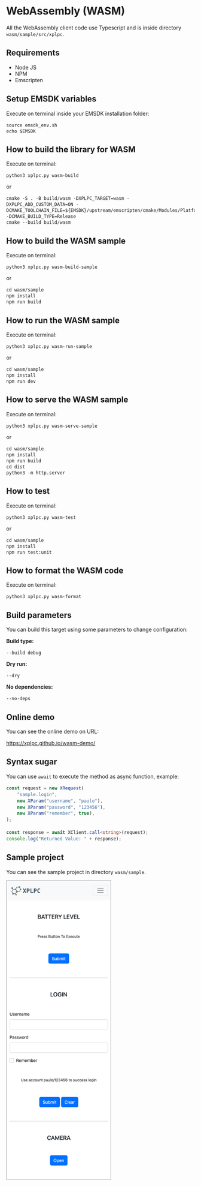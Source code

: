 # WebAssembly (WASM)

All the WebAssembly client code use Typescript and is inside directory `wasm/sample/src/xplpc`.

## Requirements

*   Node JS
*   NPM
*   Emscripten

## Setup EMSDK variables

Execute on terminal inside your EMSDK installation folder:

    source emsdk_env.sh
    echo $EMSDK

## How to build the library for WASM

Execute on terminal:

    python3 xplpc.py wasm-build

or

    cmake -S . -B build/wasm -DXPLPC_TARGET=wasm -DXPLPC_ADD_CUSTOM_DATA=ON -DCMAKE_TOOLCHAIN_FILE=${EMSDK}/upstream/emscripten/cmake/Modules/Platform/Emscripten.cmake -DCMAKE_BUILD_TYPE=Release
    cmake --build build/wasm

## How to build the WASM sample

Execute on terminal:

    python3 xplpc.py wasm-build-sample

or

    cd wasm/sample
    npm install
    npm run build

## How to run the WASM sample

Execute on terminal:

    python3 xplpc.py wasm-run-sample

or

    cd wasm/sample
    npm install
    npm run dev

## How to serve the WASM sample

Execute on terminal:

    python3 xplpc.py wasm-serve-sample

or

    cd wasm/sample
    npm install
    npm run build
    cd dist
    python3 -m http.server

## How to test

Execute on terminal:

    python3 xplpc.py wasm-test

or

    cd wasm/sample
    npm install
    npm run test:unit

## How to format the WASM code

Execute on terminal:

    python3 xplpc.py wasm-format

## Build parameters

You can build this target using some parameters to change configuration:

**Build type:**

    --build debug

**Dry run:**

    --dry

**No dependencies:**

    --no-deps

## Online demo

You can see the online demo on URL:

<https://xplpc.github.io/wasm-demo/>

## Syntax sugar

You can use `await` to execute the method as async function, example:

```typescript
const request = new XRequest(
    "sample.login",
    new XParam("username", "paulo"),
    new XParam("password", "123456"),
    new XParam("remember", true),
);

const response = await XClient.call<string>(request);
console.log("Returned Value: " + response);
```

## Sample project

You can see the sample project in directory `wasm/sample`.

<img width="280" src="https://github.com/xplpc/xplpc/blob/main/extras/images/screenshot-wasm.png?raw=true">
